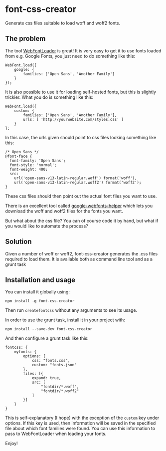 font-css-creator
================

Generate css files suitable to load woff and woff2 fonts.

The problem
-----------

The tool [WebFontLoader](https://github.com/typekit/webfontloader) is great! It is very easy to get it to use fonts loaded from e.g. Google Fonts,  you just need to do something like this:

```
WebFont.load({
    google: {
        families: ['Open Sans', 'Another Family']
    }
});
```

It is also possible to use it for loading self-hosted fonts, but this is slightly trickier. What you do is something like this:

```
WebFont.load({
    custom: { 
        families: ['Open Sans', 'Another Family'],
        urls: [ 'http://yourwebsite.com/styles.css' ]
    }
};
```

In this case, the urls given should point to css files looking something like this:

```
/* Open Sans */
@font-face {
  font-family: 'Open Sans';
  font-style: 'normal';
  font-weight: 400;
  src:
    url('open-sans-v13-latin-regular.woff') format('woff'),
    url('open-sans-v13-latin-regular.woff2') format('woff2');
}
```

These css files should then point out the actual font files you want to use.

There is an excellent tool called [google-webfonts-helper](https://google-webfonts-helper.herokuapp.com/fonts)
which lets you download the woff and woff2 files for the fonts you want.

But what about the css file?
You can of course code it by hand, but what if you would like to automate the process?

Solution
--------

Given a number of woff or woff2, font-css-creator generates the .css files required to load them. It is available
both as command line tool and as a grunt task

Installation and usage
----------------------

You can install it globally using:

```
npm install -g font-css-creator
```

Then run `createfontcss` without any arguments to see its usage.

In order to use the grunt task, install it in your project with:

```
npm install --save-dev font-css-creator
```

And then configure a grunt task like this:

```
fontcss: {
	myfonts: {
		options: {
			css: "fonts.css",
			custom: "fonts.json"
		},
		files: [{
			expand: true,
			src: [
				"fontdir/*.woff",
				"fontdir/*.woff2"
			]
		}]
	}
}
```

This is self-explanatory (I hope) with the exception of the `custom` key under options. If this key is used,
then information will be saved in the specified file about which font families were found. You can
use this information to pass to WebFontLoader when loading your fonts.

Enjoy!

